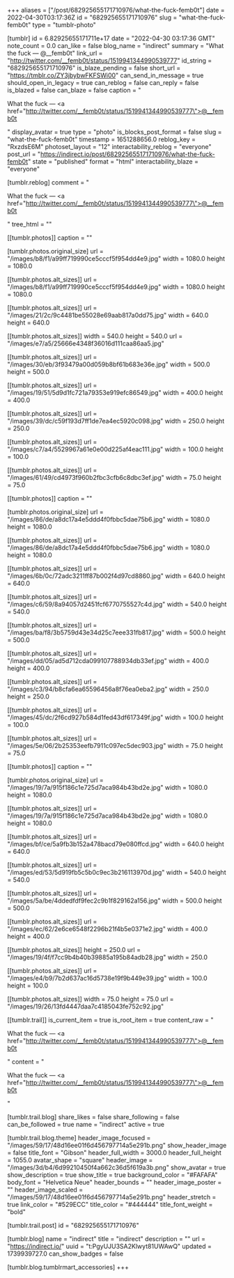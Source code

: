 +++
aliases = ["/post/682925655171710976/what-the-fuck-femb0t"]
date = 2022-04-30T03:17:36Z
id = "682925655171710976"
slug = "what-the-fuck-femb0t"
type = "tumblr-photo"

[tumblr]
id = 6.82925655171711e+17
date = "2022-04-30 03:17:36 GMT"
note_count = 0.0
can_like = false
blog_name = "indirect"
summary = "What the fuck — @__femb0t"
link_url = "http://twitter.com/__femb0t/status/1519941344990539777"
id_string = "682925655171710976"
is_blaze_pending = false
short_url = "https://tmblr.co/ZY3jbybwFKFSWi00"
can_send_in_message = true
should_open_in_legacy = true
can_reblog = false
can_reply = false
is_blazed = false
can_blaze = false
caption = "<p>What the fuck — <a href=\"http://twitter.com/__femb0t/status/1519941344990539777\">@__femb0t</a></p>"
display_avatar = true
type = "photo"
is_blocks_post_format = false
slug = "what-the-fuck-femb0t"
timestamp = 1651288656.0
reblog_key = "RxzdsE6M"
photoset_layout = "12"
interactability_reblog = "everyone"
post_url = "https://indirect.io/post/682925655171710976/what-the-fuck-femb0t"
state = "published"
format = "html"
interactability_blaze = "everyone"

[tumblr.reblog]
comment = "<p>What the fuck — <a href=\"http://twitter.com/__femb0t/status/1519941344990539777\">@__femb0t</a></p>"
tree_html = ""

[[tumblr.photos]]
caption = ""

[tumblr.photos.original_size]
url = "/images/b8/f1/a99ff719990ce5cccf5f954dd4e9.jpg"
width = 1080.0
height = 1080.0

[[tumblr.photos.alt_sizes]]
url = "/images/b8/f1/a99ff719990ce5cccf5f954dd4e9.jpg"
width = 1080.0
height = 1080.0

[[tumblr.photos.alt_sizes]]
url = "/images/21/2c/9c4481be55028e69aab817a0dd75.jpg"
width = 640.0
height = 640.0

[[tumblr.photos.alt_sizes]]
width = 540.0
height = 540.0
url = "/images/e7/a5/25666e4348f36016d111caa86aa5.jpg"

[[tumblr.photos.alt_sizes]]
url = "/images/30/eb/3f93479a00d059b8bf61b683e36e.jpg"
width = 500.0
height = 500.0

[[tumblr.photos.alt_sizes]]
url = "/images/19/51/5d9d1fc721a79353e919efc86549.jpg"
width = 400.0
height = 400.0

[[tumblr.photos.alt_sizes]]
url = "/images/39/dc/c59f193d7ff1de7ea4ec5920c098.jpg"
width = 250.0
height = 250.0

[[tumblr.photos.alt_sizes]]
url = "/images/c7/a4/5529967a61e0e00d225af4eac111.jpg"
width = 100.0
height = 100.0

[[tumblr.photos.alt_sizes]]
url = "/images/61/49/cd4973f960b2fbc3cfb6c8dbc3ef.jpg"
width = 75.0
height = 75.0

[[tumblr.photos]]
caption = ""

[tumblr.photos.original_size]
url = "/images/86/de/a8dc17a4e5ddd4f0fbbc5dae75b6.jpg"
width = 1080.0
height = 1080.0

[[tumblr.photos.alt_sizes]]
url = "/images/86/de/a8dc17a4e5ddd4f0fbbc5dae75b6.jpg"
width = 1080.0
height = 1080.0

[[tumblr.photos.alt_sizes]]
url = "/images/6b/0c/72adc3211ff87b002f4d97cd8860.jpg"
width = 640.0
height = 640.0

[[tumblr.photos.alt_sizes]]
url = "/images/c6/59/8a94057d2451fcf6770755527c4d.jpg"
width = 540.0
height = 540.0

[[tumblr.photos.alt_sizes]]
url = "/images/ba/f8/3b5759d43e34d25c7eee331fb817.jpg"
width = 500.0
height = 500.0

[[tumblr.photos.alt_sizes]]
url = "/images/dd/05/ad5d712cda099107788934db33ef.jpg"
width = 400.0
height = 400.0

[[tumblr.photos.alt_sizes]]
url = "/images/c3/94/b8cfa6ea65596456a8f76ea0eba2.jpg"
width = 250.0
height = 250.0

[[tumblr.photos.alt_sizes]]
url = "/images/45/dc/2f6cd927b584d1fed43df617349f.jpg"
width = 100.0
height = 100.0

[[tumblr.photos.alt_sizes]]
url = "/images/5e/06/2b25353eefb7911c097ec5dec903.jpg"
width = 75.0
height = 75.0

[[tumblr.photos]]
caption = ""

[tumblr.photos.original_size]
url = "/images/19/7a/915f186c1e725d7aca984b43bd2e.jpg"
width = 1080.0
height = 1080.0

[[tumblr.photos.alt_sizes]]
url = "/images/19/7a/915f186c1e725d7aca984b43bd2e.jpg"
width = 1080.0
height = 1080.0

[[tumblr.photos.alt_sizes]]
url = "/images/bf/ce/5a9fb3b152a478bacd79e080ffcd.jpg"
width = 640.0
height = 640.0

[[tumblr.photos.alt_sizes]]
url = "/images/ed/53/5d919fb5c5b0c9ec3b216113970d.jpg"
width = 540.0
height = 540.0

[[tumblr.photos.alt_sizes]]
url = "/images/5a/be/4ddedfdf9fec2c9b1f829162a156.jpg"
width = 500.0
height = 500.0

[[tumblr.photos.alt_sizes]]
url = "/images/ec/62/2e6ce6548f2296b21f4b5e0371e2.jpg"
width = 400.0
height = 400.0

[[tumblr.photos.alt_sizes]]
height = 250.0
url = "/images/19/4f/f7cc9b4b40b39885a195b84adb28.jpg"
width = 250.0

[[tumblr.photos.alt_sizes]]
url = "/images/e4/b9/7b2d637ac16d5738e19f9b449e39.jpg"
width = 100.0
height = 100.0

[[tumblr.photos.alt_sizes]]
width = 75.0
height = 75.0
url = "/images/19/26/13fd4447daa7c4185043fe752c92.jpg"

[[tumblr.trail]]
is_current_item = true
is_root_item = true
content_raw = "<p>What the fuck — <a href=\"http://twitter.com/__femb0t/status/1519941344990539777\">@__femb0t</a></p>"
content = "<p>What the fuck &mdash; <a href=\"http://twitter.com/__femb0t/status/1519941344990539777\">@__femb0t</a></p>"

[tumblr.trail.blog]
share_likes = false
share_following = false
can_be_followed = true
name = "indirect"
active = true

[tumblr.trail.blog.theme]
header_image_focused = "/images/59/17/48d16ee01f6d456797714a5e291b.png"
show_header_image = false
title_font = "Gibson"
header_full_width = 3000.0
header_full_height = 1055.0
avatar_shape = "square"
header_image = "/images/3d/b4/6d99210450f4a662c36d5f619a3b.png"
show_avatar = true
show_description = true
show_title = true
background_color = "#FAFAFA"
body_font = "Helvetica Neue"
header_bounds = ""
header_image_poster = ""
header_image_scaled = "/images/59/17/48d16ee01f6d456797714a5e291b.png"
header_stretch = true
link_color = "#529ECC"
title_color = "#444444"
title_font_weight = "bold"

[tumblr.trail.post]
id = "682925655171710976"

[tumblr.blog]
name = "indirect"
title = "indirect"
description = ""
url = "https://indirect.io/"
uuid = "t:PgyUJU3SA2Klwyt81UWAwQ"
updated = 1739939727.0
can_show_badges = false

[tumblr.blog.tumblrmart_accessories]
+++

